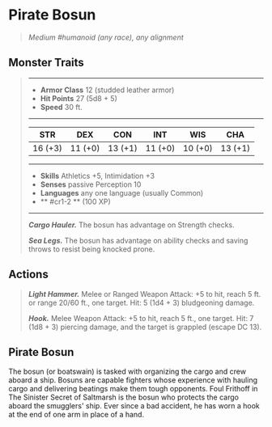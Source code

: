 # Pirate Bosun
>*Medium #humanoid (any race), any alignment*
## Monster Traits
>___
>- **Armor Class** 12 (studded leather armor)
>- **Hit Points** 27 (5d8 + 5)
>- **Speed** 30 ft.
>___
>|STR|DEX|CON|INT|WIS|CHA|
>|:---:|:---:|:---:|:---:|:---:|:---:|
>|16 (+3)|11 (+0)|13 (+1)|11 (+0)|10 (+0)|13 (+1)|
>___
>- **Skills** Athletics +5, Intimidation +3
>- **Senses** passive Perception 10
>- **Languages** any one language (usually Common)
>- ** #cr1-2 ** (100 XP)
>___
>***Cargo Hauler.*** The bosun has advantage on Strength checks.  
>
>***Sea Legs.*** The bosun has advantage on ability checks and saving throws to resist being knocked prone.  
>
## Actions
>***Light Hammer.*** Melee  or Ranged Weapon Attack: +5 to hit, reach 5 ft. or range 20/60 ft., one target. Hit: 5 (1d4 + 3) bludgeoning damage.  
>
>***Hook.*** Melee Weapon Attack: +5 to hit, reach 5 ft., one target. Hit: 7 (1d8 + 3) piercing damage, and the target is grappled (escape DC 13).
## Pirate Bosun
The bosun (or boatswain) is tasked with organizing the cargo and crew aboard a ship. Bosuns are capable fighters whose experience with hauling cargo and delivering beatings make them tough opponents. Foul Frithoff in The Sinister Secret of Saltmarsh is the bosun who protects the cargo aboard the smugglers' ship. Ever since a bad accident, he has worn a hook at the end of one arm in place of a hand.